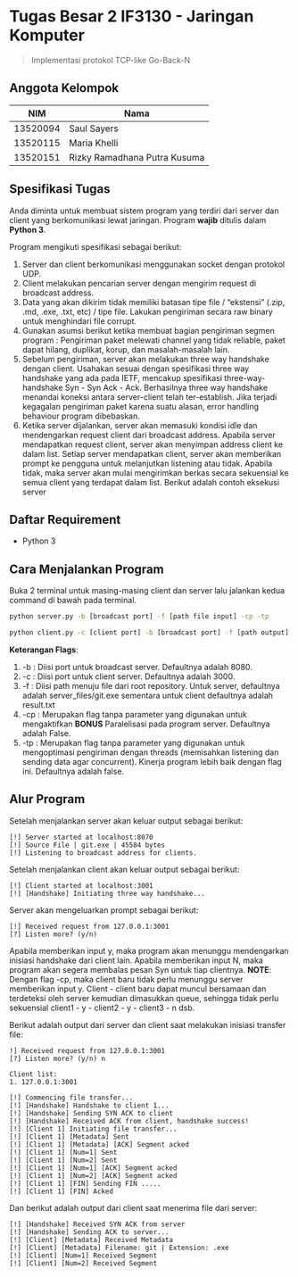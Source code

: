 # Tugas Besar 2 IF3130 - Jaringan Komputer
> Implementasi protokol TCP-like Go-Back-N

## Anggota Kelompok
NIM      | Nama
---      | ----
13520094 | Saul Sayers
13520115 | Maria Khelli
13520151 | Rizky Ramadhana Putra Kusuma

## Spesifikasi Tugas
Anda diminta untuk membuat sistem program yang terdiri dari server dan client yang berkomunikasi lewat jaringan. Program **wajib** ditulis dalam **Python 3**.

Program mengikuti spesifikasi sebagai berikut:
1. Server dan client berkomunikasi menggunakan socket dengan protokol UDP.
2. Client melakukan pencarian server dengan mengirim request di broadcast address.
3. Data yang akan dikirim tidak memiliki batasan tipe file / “ekstensi” (.zip, .md, .exe, .txt, etc) / tipe file. Lakukan pengiriman secara raw binary untuk menghindari file corrupt.
4. Gunakan asumsi berikut ketika membuat bagian pengiriman segmen program : Pengiriman paket melewati channel yang tidak reliable, paket dapat hilang, duplikat, korup, dan masalah-masalah lain.
5. Sebelum pengiriman, server akan melakukan three way handshake dengan client. Usahakan sesuai dengan spesifikasi three way handshake yang ada pada IETF, mencakup spesifikasi three-way-handshake Syn - Syn Ack - Ack. Berhasilnya three way handshake menandai koneksi antara server-client telah ter-establish. Jika terjadi kegagalan pengiriman paket karena suatu alasan, error handling behaviour program dibebaskan.
6. Ketika server dijalankan, server akan memasuki kondisi idle dan mendengarkan request client dari broadcast address. Apabila server mendapatkan request client, server akan menyimpan address client ke dalam list. Setiap server mendapatkan client, server akan memberikan prompt ke pengguna untuk melanjutkan listening atau tidak. Apabila tidak, maka server akan mulai mengirimkan berkas secara sekuensial ke semua client yang terdapat dalam list. Berikut adalah contoh eksekusi server

## Daftar Requirement
* Python 3

## Cara Menjalankan Program
Buka 2 terminal untuk masing-masing client dan server lalu jalankan kedua command di bawah pada terminal.

```bash
python server.py -b [broadcast port] -f [path file input] -cp -tp
```

```bash
python client.py -c [client port] -b [broadcast port] -f [path output]
```

**Keterangan Flags**:
1. -b : Diisi port untuk broadcast server. Defaultnya adalah 8080.
2. -c : Diisi port untuk client server. Defaultnya adalah 3000.
3. -f : Diisi path menuju file dari root repository. Untuk server, defaultnya adalah server_files/git.exe sementara untuk client defaultnya adalah result.txt
4. -cp : Merupakan flag tanpa parameter yang digunakan untuk mengaktifkan **BONUS** Paralelisasi pada program server. Defaultnya adalah False.
5. -tp : Merupakan flag tanpa parameter yang digunakan untuk mengoptimasi pengiriman dengan threads (memisahkan listening dan sending data agar concurrent). Kinerja program lebih baik dengan flag ini. Defaultnya adalah false.

## Alur Program
Setelah menjalankan server akan keluar output sebagai berikut:
```
[!] Server started at localhost:8070
[!] Source File | git.exe | 45584 bytes      
[!] Listening to broadcast address for clients.
```

Setelah menjalankan client akan keluar output sebagai berikut:
```
[!] Client started at localhost:3001
[!] [Handshake] Initiating three way handshake...
```

Server akan mengeluarkan prompt sebagai berikut:
```
[!] Received request from 127.0.0.1:3001     
[?] Listen more? (y/n) 
```

Apabila memberikan input y, maka program akan menunggu mendengarkan inisiasi handshake dari client lain. Apabila memberikan input N, maka program akan segera membalas pesan Syn untuk tiap clientnya. 
**NOTE**: Dengan flag -cp, maka client baru tidak perlu menunggu server memberikan input y. Client - client baru dapat muncul bersamaan dan terdeteksi oleh server kemudian dimasukkan queue, sehingga tidak perlu sekuensial client1 - y - client2 - y - client3 - n dsb.

Berikut adalah output dari server dan client saat melakukan inisiasi transfer file:
```
!] Received request from 127.0.0.1:3001     
[?] Listen more? (y/n) n

Client list:
1. 127.0.0.1:3001

[!] Commencing file transfer...
[!] [Handshake] Handshake to client 1...     
[!] [Handshake] Sending SYN ACK to client    
[!] [Handshake] Received ACK from client, handshake success!
[!] [Client 1] Initiating file transfer...   
[!] [Client 1] [Metadata] Sent
[!] [Client 1] [Metadata] [ACK] Segment acked
[!] [Client 1] [Num=1] Sent
[!] [Client 1] [Num=2] Sent
[!] [Client 1] [Num=1] [ACK] Segment acked   
[!] [Client 1] [Num=2] [ACK] Segment acked   
[!] [Client 1] [FIN] Sending FIN .....       
[!] [Client 1] [FIN] Acked
```

Dan berikut adalah output dari client saat menerima file dari server:
```
[!] [Handshake] Received SYN ACK from server 
[!] [Handshake] Sending ACK to server...     
[!] [Client] [Metadata] Received Metadata    
[!] [Client] [Metadata] Filename: git | Extension: .exe
[!] [Client] [Num=1] Received Segment        
[!] [Client] [Num=2] Received Segment 
```


